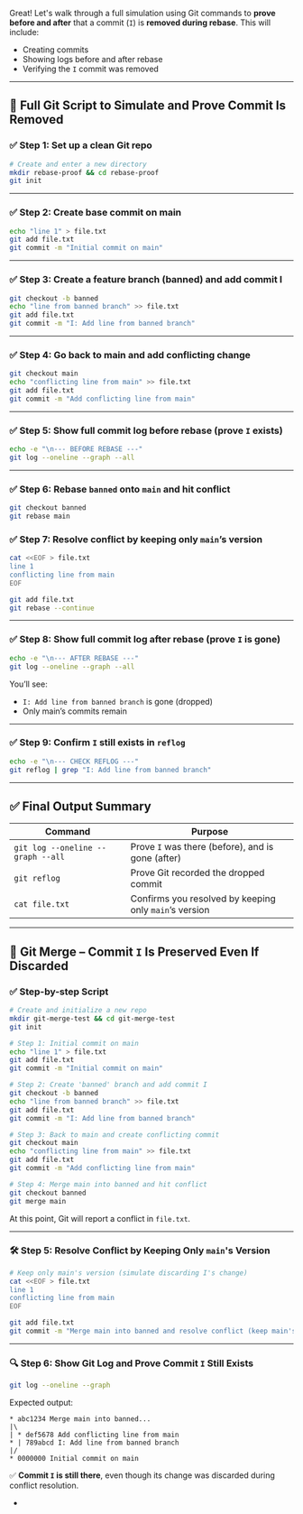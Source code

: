 Great! Let's walk through a full simulation using Git commands to **prove before and after** that a commit (`I`) is **removed during rebase**. This will include:

* Creating commits
* Showing logs before and after rebase
* Verifying the `I` commit was removed

---

## 🧪 Full Git Script to Simulate and Prove Commit Is Removed

### ✅ Step 1: Set up a clean Git repo

```bash
# Create and enter a new directory
mkdir rebase-proof && cd rebase-proof
git init
```

---

### ✅ Step 2: Create base commit on main

```bash
echo "line 1" > file.txt
git add file.txt
git commit -m "Initial commit on main"
```

---

### ✅ Step 3: Create a feature branch (banned) and add commit I

```bash
git checkout -b banned
echo "line from banned branch" >> file.txt
git add file.txt
git commit -m "I: Add line from banned branch"
```

---

### ✅ Step 4: Go back to main and add conflicting change

```bash
git checkout main
echo "conflicting line from main" >> file.txt
git add file.txt
git commit -m "Add conflicting line from main"
```

---

### ✅ Step 5: Show full commit log before rebase (prove `I` exists)

```bash
echo -e "\n--- BEFORE REBASE ---"
git log --oneline --graph --all
```

---

### ✅ Step 6: Rebase `banned` onto `main` and hit conflict

```bash
git checkout banned
git rebase main
```



### ✅ Step 7: Resolve conflict by keeping only `main`’s version

```bash
cat <<EOF > file.txt
line 1
conflicting line from main
EOF

git add file.txt
git rebase --continue
```

---

### ✅ Step 8: Show full commit log after rebase (prove `I` is gone)

```bash
echo -e "\n--- AFTER REBASE ---"
git log --oneline --graph --all
```

You’ll see:

* `I: Add line from banned branch` is gone (dropped)
* Only main’s commits remain

---

### ✅ Step 9: Confirm `I` still exists in `reflog`

```bash
echo -e "\n--- CHECK REFLOG ---"
git reflog | grep "I: Add line from banned branch"
```

---

## ✅ Final Output Summary

| Command                           | Purpose                                                |
| --------------------------------- | ------------------------------------------------------ |
| `git log --oneline --graph --all` | Prove `I` was there (before), and is gone (after)      |
| `git reflog`                      | Prove Git recorded the dropped commit                  |
| `cat file.txt`                    | Confirms you resolved by keeping only `main`’s version |

---


## 🧪 Git Merge – Commit `I` Is Preserved Even If Discarded

### ✅ Step-by-step Script

```bash
# Create and initialize a new repo
mkdir git-merge-test && cd git-merge-test
git init

# Step 1: Initial commit on main
echo "line 1" > file.txt
git add file.txt
git commit -m "Initial commit on main"

# Step 2: Create 'banned' branch and add commit I
git checkout -b banned
echo "line from banned branch" >> file.txt
git add file.txt
git commit -m "I: Add line from banned branch"

# Step 3: Back to main and create conflicting commit
git checkout main
echo "conflicting line from main" >> file.txt
git add file.txt
git commit -m "Add conflicting line from main"

# Step 4: Merge main into banned and hit conflict
git checkout banned
git merge main
```

At this point, Git will report a conflict in `file.txt`.

---

### 🛠 Step 5: Resolve Conflict by Keeping Only `main`'s Version

```bash
# Keep only main's version (simulate discarding I's change)
cat <<EOF > file.txt
line 1
conflicting line from main
EOF

git add file.txt
git commit -m "Merge main into banned and resolve conflict (keep main's version)"
```

---

### 🔍 Step 6: Show Git Log and Prove Commit `I` Still Exists

```bash
git log --oneline --graph
```

Expected output:

```
* abc1234 Merge main into banned...
|\
| * def5678 Add conflicting line from main
* | 789abcd I: Add line from banned branch
|/
* 0000000 Initial commit on main
```

✅ **Commit `I` is still there**, even though its change was discarded during conflict resolution.

-

